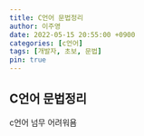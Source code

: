 ```yaml
---
title: C언어 문법정리
author: 이주영
date: 2022-05-15 20:55:00 +0900
categories: [c언어]
tags: [개발자, 초보, 문법]
pin: true
---
```


## C언어 문법정리

c언어 넘무 어려워욤
